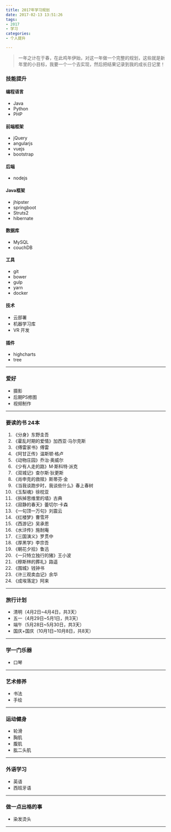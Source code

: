 ```yaml
---
title: 2017年学习规划
date: 2017-02-13 13:51:26
tags:
- 2017
- 学习
categories:
- 个人提升

---
```


> 一年之计在于春，在此鸡年伊始，对这一年做一个完整的规划，这些就是新年里的小目标，我要一个一个去实现，然后把结果记录到我的成长日记里！

### 技能提升

#### 编程语言
- Java
- Python
- PHP

#### 前端框架
- jQuery
- angularjs
- vuejs
- bootstrap

#### 后端
- nodejs

#### Java框架
- jhipster
- springboot
- Struts2
- hibernate

#### 数据库
- MySQL
- couchDB

#### 工具
- git
- bower
- gulp
- yarn
- docker

#### 技术
- 云部署
- 机器学习库
- VR 开发

#### 插件
- highcharts
- tree

---

### 爱好
- 摄影
- 后期PS修图
- 视频制作

---

### 要读的书 24本

1. 《分身》东野圭吾
2. 《霍乱时期的爱情》加西亚·马尔克斯
3. 《傅雷家书》傅雷
4. 《阿甘正传》温斯顿·格卢
5. 《动物庄园》乔治·奥威尔
6. 《少有人走的路》M·斯科特·派克
7. 《双城记》查尔斯·狄更斯
8. 《肖申克的救赎》斯蒂芬·金
9. 《当我谈跑步时，我谈些什么》春上春树
10. 《玉梨魂》徐枕亚
11. 《拆掉思维里的墙》古典
12. 《寂静的春天》蕾切尔·卡森
13. 《一句顶一万句》刘震云
14. 《红楼梦》曹雪芹
15. 《西游记》吴承恩
16. 《水浒传》施耐庵
17. 《三国演义》罗贯中
18. 《厚黑学》李宗吾
19. 《朝花夕拾》鲁迅
20. 《一只特立独行的猪》王小波
21. 《穆斯林的葬礼》路遥
22. 《围城》钱钟书
23. 《许三观卖血记》余华
24. 《成埃落定》阿来

---

### 旅行计划
- 清明（4月2日~4月4日，共3天）
- 五一（4月29日~5月1日，共3天）
- 端午（5月28日~5月30日，共3天）
- 国庆+国庆（10月1日~10月8日，共8天）

---

### 学一门乐器
- 口琴

---

### 艺术修养
- 书法
- 手绘

---

### 运动健身
- 轮滑
- 胸肌
- 腹肌
- 肱二头肌

---

### 外语学习
- 英语
- 西班牙语

---

### 做一点出格的事
- 染发烫头

---





